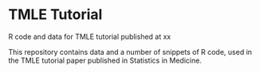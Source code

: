 # TMLE Tutorial
R code and data for TMLE tutorial published at xx

This repository contains data and a number of snippets of R code, used in the TMLE tutorial paper published in Statistics in Medicine.
